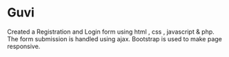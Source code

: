 # Guvi
Created a Registration and Login form using html , css , javascript 
& php. 
The form submission is handled using ajax.
Bootstrap is used to make page responsive.
